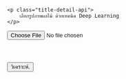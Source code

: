 <head>
    <table></table>
    <link rel="stylesheet" href="https://pyscript.net/alpha/pyscript.css" />
    <script defer src="https://pyscript.net/alpha/pyscript.js"></script>
</head>
<html>
<body>

    <p class="title-detail-api">
        เลือกรูปภาพผลไม้ ด้วยเทคนิค Deep Learning
    </p>
  
<form action="?=$_SERVER['PHP_SELF'];?>" method="POST" enctype="multipart/form-data">
    <input type="file" name="file" accept="image/png, image/gif, image/jpeg" onchange="renderFile(event)">
</form>

<!-- img HTML -->
<img id="preview"/>

<!-- JavaScript -->
<script>
  var renderFile = function(event) {
    var r = new FileReader();
    r.onload = function(){
      var preview = document.getElementById('preview');
      preview.src = r.result;
    };
    r.readAsDataURL(event.target.files[0]);
  };
</script>

<h1>
  <button type="button"
onclick="document.getElementById('test').innerHTML = Date()">
วิเคราะห์.</button>
<script>
  function showMessage() {
      document.getElementById("message").innerHTML = "สวัสดี JavaScript";
  }
</script>
</h1>

</body>
</html>
